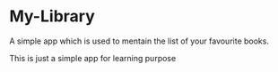 # My-Library
A simple app which is used to mentain the list of your favourite books.

This is just a simple app for learning purpose
